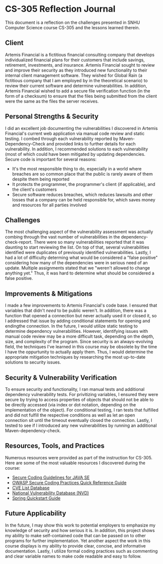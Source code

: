 # CS-305 Reflection Journal
This document is a reflection on the challenges presented in SNHU Computer Science course CS-305 and the lessons learned therein. 
## Client
Artemis Financial is a fictitious financial consulting company that develops individualized financial plans for their customers that include savings, retirement, investments, and insurance. Artemis Financial sought to review and improve their security as they introduced new functionality to their internal client management software. They wished for Global Rain (a fictitious company that I am employed by in the theoretical scenario) to review their current software and determine vulnerabilities. In addition, Artemis Financial wished to add a secure file verification function (in the form of a checksum) to ensure that the files being submitted from the client were the same as the files the server receives. 
## Personal Strengths & Security 
I did an excellent job documenting the vulnerabilities I discovered in Artemis Financial's current web application via manual code review and static testing. I combed through each vulnerability reported by Maven-Dependency-Check and provided links to further details for each vulnerability. In addition, I recommended solutions to each vulnerability (most of which could have been mitigated by updating dependencies. Secure code is important for several reasons:
- It's the most responsible thing to do, especially in a world where breaches are so common place that the public is rarely aware of them despite them being reported
- It protects the programmer, the programmer's client (if applicable), and the client's customers
- Secure software reduces breaches, which reduces lawsuits and other losses that a company can be held responsible for, which saves money and resources for all parties involved
## Challenges
The most challenging aspect of the vulnerability assessment was actually combing through the vast number of vulnerabilities in the dependency-check-report. There were so many vulnerabilities reported that it was daunting to start reviewing the list. On top of that, several vulnerabilities identified were duplicates of previously identified vulnerabilities. Lastly, I had a lot of difficulty determing what would be considered a "false positive" considering how many of the dependencies were in serious need of an update. Multiple assignments stated that we "weren't allowed to change anything yet." Thus, it was hard to determine what should be considered a false positive. 
## Improvements & Mitigations
I made a few improvements to Artemis Financial's code base. I ensured that variables that didn't *need* to be public weren't. In addition, there was a function that opened a connection but never actually used it or closed it, so I addressed that issue by adding conditional statements for opening and endingthe connection. In the future, I would utilize static testing to determine dependency vulnerabilities. However, identifying issues with manual code review may be a more difficult task, depending on the depth, size, and complexity of the program. Since security is an always-evolving field, the techniques I've learned in this course may be obsolete by the time I have the oppurtunity to actually apply them. Thus, I would determine the appropriate mitigation techniques by researching the most up-to-date solutions to security issues.
## Security & Vulnerability Verification
To ensure security and functionality, I ran manual tests and additional dependency vulnerability tests. For privitizing variables, I ensured they were secure by trying to access properties of objects that should not be able to be directly accessed (via index or dot notation, depending on the implementation of the object). For conditional testing, I ran tests that fulfilled and did not fulfill the respective conditions as well as let an open connection sit until the timeout eventually closed the connection. Lastly, I tested to see if I introduced any new vulnerabilities by running an additional Maven-dependency-check. 
## Resources, Tools, and Practices
Numerous resources were provided as part of the instruction for CS-305. Here are some of the most valuable resources I discovered during the course:
- [Secure Coding Guidelines for JAVA SE](https://www.oracle.com/java/technologies/javase/seccodeguide.html)
- [OWASP Secure Coding Practices Quick Reference Guide](https://owasp.org/www-pdf-archive/OWASP_SCP_Quick_Reference_Guide_v1.pdf)
- [CVE List Database](https://cve.mitre.org/cve/search_cve_list.html)
- [National Vulnerability Database (NVD)](https://nvd.nist.gov/vuln/search)
- [Spring Quickstart Guide](https://spring.io/quickstart)
## Future Applicability 
In the future, I may show this work to potential employers to emphasize my knowledge of security and how serious it is. In addition, this project shows my ability to make self-contained code that can be passed on to other programs for further implementation. Yet another aspect the work in this course displays is my ability to provide clear, concise, and informative documentation. Lastly, I utilize formal coding practices such as commenting and clear variable names to make code readable and easy to follow. 
